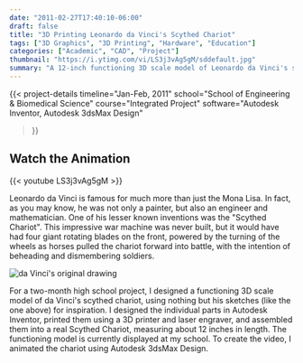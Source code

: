 ```yaml
---
date: "2011-02-27T17:40:10-06:00"
draft: false
title: "3D Printing Leonardo da Vinci's Scythed Chariot"
tags: ["3D Graphics", "3D Printing", "Hardware", "Education"]
categories: ["Academic", "CAD", "Project"]
thumbnail: "https://i.ytimg.com/vi/LS3j3vAg5gM/sddefault.jpg"
summary: "A 12-inch functioning 3D scale model of Leonardo da Vinci's scythed chariot war machine, designed in Autodesk Inventor, 3D printed and laser engraved, with animated demonstration using 3dsMax Design."
---
```


{{< project-details
  timeline="Jan-Feb, 2011"
  school="School of Engineering & Biomedical Science"
  course="Integrated Project"
  software="Autodesk Inventor, Autodesk 3dsMax Design"
>}}

## Watch the Animation

{{< youtube LS3j3vAg5gM >}}


Leonardo da Vinci is famous for much more than just the Mona Lisa. In fact, as you may know, he was not only a painter, but also an engineer and mathematician. One of his lesser known inventions was the "Scythed Chariot". This impressive war machine was never built, but it would have had four giant rotating blades on the front, powered by the turning of the wheels as horses pulled the chariot forward into battle, with the intention of beheading and dismembering soldiers.

![da Vinci's original drawing](https://upload.wikimedia.org/wikipedia/commons/6/6a/Scythed_chariot_by_da_Vinci.jpg)

For a two-month high school project, I designed a functioning 3D scale model of da Vinci's scythed chariot, using nothing but his sketches (like the one above) for inspiration. I designed the individual parts in Autodesk Inventor, printed them using a 3D printer and laser engraver, and assembled them into a real Scythed Chariot, measuring about 12 inches in length. The functioning model is currently displayed at my school. To create the video, I animated the chariot using Autodesk 3dsMax Design.
